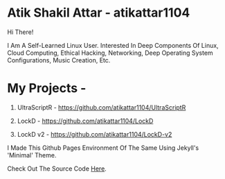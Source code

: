 # Atik Shakil Attar - atikattar1104
Hi There!

I Am A Self-Learned Linux User. Interested In Deep Components Of Linux, Cloud Computing, Ethical Hacking, Networking, Deep Operating System Configurations, Music Creation, Etc.

# My Projects - 

1. UltraScriptR - https://github.com/atikattar1104/UltraScriptR

2. LockD - https://github.com/atikattar1104/LockD

3. LockD v2 - https://github.com/atikattar1104/LockD-v2



I Made This Github Pages Environment Of The Same Using Jekyll's 'Minimal' Theme.

Check Out The Source Code [Here](https://github.com/atikattar1104/atikattar1104).
